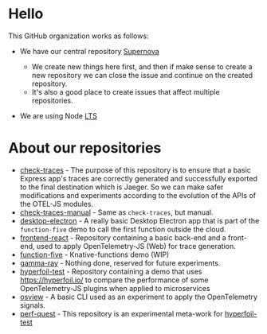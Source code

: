 # Hello

This GitHub organization works as follows:

* We have our central repository [Supernova](https://github.com/obs-nebula/supernova)
  * We create new things here first, and then if make sense to create a new repository we can close the issue and continue on the created repository.
  * It's also a good place to create issues that affect multiple repositories.

* We are using Node [LTS](https://github.com/nodejs/release#release-schedule)

# About our repositories

* [check-traces](https://github.com/obs-nebula/check-traces) - The purpose of this repository is to ensure that a basic Express app's traces are correctly generated and successfully exported to the final destination which is Jaeger. So we can make safer modifications and experiments according to the evolution of the APIs of the OTEL-JS modules.
* [check-traces-manual](https://github.com/obs-nebula/check-traces-manual) - Same as `check-traces`, but manual.
* [desktop-electron](https://github.com/obs-nebula/desktop-electron) - A really basic Desktop Electron app that is part of the `function-five` demo to call the first function outside the cloud.
* [frontend-react](https://github.com/obs-nebula/frontend-react) - Repository containing a basic back-end and a front-end, used to apply OpenTelemetry-JS (Web) for trace generation.
* [function-five](https://github.com/obs-nebula/function-five) - Knative-functions demo (WIP)
* [gamma-ray](https://github.com/obs-nebula/gamma-ray) - Nothing done, reserved for future experiments.
* [hyperfoil-test](https://github.com/obs-nebula/hyperfoil-test) - Repository containing a demo that uses https://hyperfoil.io/ to compare the performance of some OpenTelemetry-JS plugins when applied to microservices
* [osview](https://github.com/obs-nebula/osview) - A basic CLI used as an experiment to apply the OpenTelemetry signals.
* [perf-quest](https://github.com/obs-nebula/perf-quest) - This repository is an experimental meta-work for [hyperfoil-test](https://github.com/obs-nebula/hyperfoil-test)
